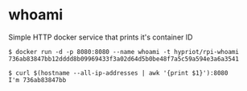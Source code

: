 whoami
======

Simple HTTP docker service that prints it's container ID

    $ docker run -d -p 8080:8080 --name whoami -t hypriot/rpi-whoami
    736ab83847bb12dddd8b09969433f3a02d64d5b0be48f7a5c59a594e3a6a3541
    
    $ curl $(hostname --all-ip-addresses | awk '{print $1}'):8080
    I'm 736ab83847bb
